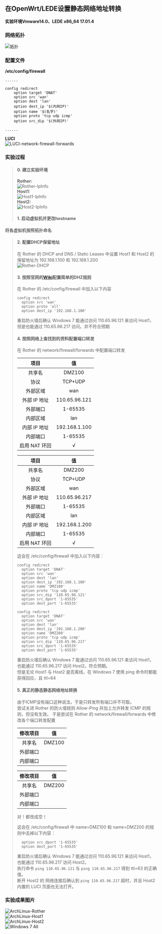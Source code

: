 ## 在OpenWrt/LEDE设置静态网络地址转换
**实验环境Vmware14.0、LEDE x86_64 17.01.4**  
### 网络拓扑
![拓扑](https://raw.githubusercontent.com/BoringCat/MyLog/master/Picture/LEDE/Common_options/SNAT-Network.png)  
### 配置文件
**/etc/config/firewall**
```
......

config redirect
	option target 'DNAT'
	option src 'wan'
	option dest 'lan'
	option dest_ip '$(内网IP)'
	option name '$(名字)'
	option proto 'tcp udp icmp'
	option src_dip '$(外网IP)'

......
```

**LUCI**  
![LUCI-network-firewall-forwards](https://raw.githubusercontent.com/BoringCat/MyLog/master/Picture/LEDE/Common_options/SNAT-forwards.png)  

### 实验过程
> #### 0. 建立实验环境
> **Rother:**  
![Rother-IpInfo](https://raw.githubusercontent.com/BoringCat/MyLog/master/Picture/LEDE/Common_options/SNAT-Rother-IpInfo.png)  
> **Host1:**  
![Host1-IpInfo](https://raw.githubusercontent.com/BoringCat/MyLog/master/Picture/LEDE/Common_options/SNAT-Host1-IpInfo.png)  
> **Host2:**  
![Host2-IpInfo](https://raw.githubusercontent.com/BoringCat/MyLog/master/Picture/LEDE/Common_options/SNAT-Host2-IpInfo.png)  
> #### 1. 启动虚拟机并更改hostname
将各虚拟机按照拓扑命名
> #### 2. 配置DHCP保留地址
>在 Rother 的 DHCP and DNS / Static Leases 中设置 Host1 和 Host2 的保留地址为 192.168.1.100 和 192.168.1.200  
![Rother-DHCP](https://raw.githubusercontent.com/BoringCat/MyLog/master/Picture/LEDE/Common_options/SNAT-Rother-DHCP.png)  
> #### 3. 按照官网的[Wiki](https://openwrt.org/docs/guide-user/firewall/firewall_configuration#simple_dmz_rule)配置简单的DHZ规则
>在 Rother 的 /etc/config/firewall 中加入以下内容
> ```
> config redirect
>	option src 'wan'
>	option proto 'all'
>	option dest_ip '192.168.1.100'
> ```
>重启防火墙后确认 Windows 7 能通过访问 110.65.96.121 来访问 Host1，但是也能通过 110.65.96.217 访问。并不符合预期
> #### 4. 按照网络上查找到的资料配置端口转发
>在 Rother 的 network/firewall/forwards 中配置端口转发
>
>|项目|值|
>| :-: | :-: |
>|共享名| DMZ100 |
>|协议| TCP+UDP |
>|外部区域| wan |
>|外部 IP 地址| 110.65.96.121 |
>|外部端口| 1-65535 |
>|内部区域| lan |
>|内部 IP 地址|192.168.1.100|
>|内部端口| 1-65535 |
>|启用 NAT 环回| √ |
>
>|项目|值|
>| :-: | :-: |
>|共享名| DMZ200 |
>|协议| TCP+UDP |
>|外部区域| wan |
>|外部 IP 地址| 110.65.96.217 |
>|外部端口| 1-65535 |
>|内部区域| lan |
>|内部 IP 地址|192.168.1.200|
>|内部端口| 1-65535 |
>|启用 NAT 环回| √ |
>
>这会在 /etc/config/firewall 中加入以下内容：
> ```
> config redirect
>	option target 'DNAT'
>	option src 'wan'
>	option dest 'lan'
>	option dest_ip '192.168.1.100'
>	option name 'DMZ100'
>	option proto 'tcp udp icmp'
>	option src_dip '110.65.96.121'
>	option src_dport '1-65535'
>	option dest_port '1-65535'
>
> config redirect
>	option target 'DNAT'
>	option src 'wan'
>	option dest 'lan'
>	option dest_ip '192.168.1.200'
>	option name 'DMZ200'
>	option proto 'tcp udp icmp'
>	option src_dip '110.65.96.217'
>	option src_dport '1-65535'
> 	option dest_port '1-65535'
> ```
>重启防火墙后确认 Windows 7 能通过访问 110.65.96.121 来访问 Host1，也能通过 110.65.96.217 访问 Host2。符合预期。  
>但是无论 Host1 与 Host2 是否离线，在 Windows 7 使用 ping 命令时都能获得回应，且 ttl=64
> #### 5. 真正的静态静态网络地址转换
>由于ICMP没有端口这种说法，于是只转发所有端口并不可取。  
>尝试关闭 Rother 的防火墙规则 Allow-Ping 并加上允许转发 ICMP 的规则，但没有生效。
>于是尝试在 Rother 的 network/firewall/forwards 中修改各个端口转发配置
>
>|修改项目|值|
>| :-: | :-: |
>|共享名| DMZ100 |
>|外部端口|  |
>|内部端口|  | |
>
>|修改项目|值|
>| :-: | :-: |
>|共享名| DMZ200 |
>|外部端口|  |
>|内部端口|  | |
>
>对！都改成空！
>
>这会在 /etc/config/firewall 中 name=DMZ100 和 name=DMZ200 的规则中去掉以下内容：
> ```
>	option src_dport '1-65535'
>	option dest_port '1-65535'
> ```
>重启防火墙后确认 Windows 7 能通过访问 110.65.96.121 来访问 Host1，也能通过 110.65.96.217 访问 Host2。  
执行命令 `ping 110.65.96.121` 与 `ping 110.65.96.217` 得到 ttl=63 的正确值。  
断开 Host2 的 网络连接后确认到 `ping 110.65.96.217` 超时，并且 Host2 内置的 LUCI 页面也无法打开。
### 实验成果图片
![ArchLinux-Rother](https://raw.githubusercontent.com/BoringCat/MyLog/master/Picture/LEDE/Common_options/SNAT-ArchLinux-Rother.png)  
![ArchLinux-Host1](https://raw.githubusercontent.com/BoringCat/MyLog/master/Picture/LEDE/Common_options/SNAT-ArchLinux-Host1.png)  
![ArchLinux-Host2](https://raw.githubusercontent.com/BoringCat/MyLog/master/Picture/LEDE/Common_options/SNAT-ArchLinux-Host2.png)  
![Windows 7 All](https://raw.githubusercontent.com/BoringCat/MyLog/master/Picture/LEDE/Common_options/SNAT-Windows7-All.png)  
